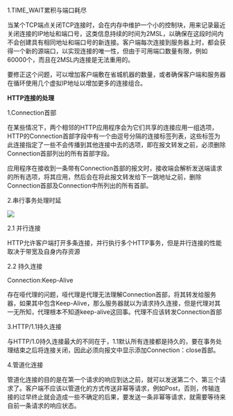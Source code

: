 1.TIME_WAIT累积与端口耗尽

当某个TCP端点关闭TCP连接时，会在内存中维护一个小的控制块，用来记录最近关闭连接的IP地址和端口号，这类信息持续的时间为2MSL，以确保在这段时间内不会创建具有相同地址和端口号的新连接。客户端每次连接到服务器上时，都会获得一个新的源端口，以实现连接的唯一性，但由于可用端口数量有限，例如60000个，而且在2MSL内连接是无法重用的。

要修正这个问题，可以增加客户端敷在省城机器的数量，或者确保客户端和服务器在循环使用几个虚拟IP地址以增加更多的连接组合。


**HTTP连接的处理**

1.Connection首部

在某些情况下，两个相邻的HTTP应用程序会为它们共享的连接应用一组选项，HTTP的Connection首部字段中有一个由逗号分隔的连接标签列表，这些标签为此连接指定了一些不会传播到其他连接中去的选项，即在报文转发之前，必须删除Connection首部列出的所有首部字段。

应用程序在接收到一条带有Connection首部的报文时，接收端会解析发送端请求的所有选项，将其应用，然后会在将此报文转发给下一跳地址之前，删除Connection首部及Connection中所列出的所有首部。

2.串行事务处理时延

![](http://or155uq3h.bkt.clouddn.com/%E4%B8%B2%E8%A1%8C%E4%BA%8B%E5%8A%A1.png)

2.1 并行连接

HTTP允许客户端打开多条连接，并行执行多个HTTP事务，但是并行连接的性能取决于带宽及自身内存资源

2.2 持久连接

Connection:Keep-Alive

存在哑代理的问题，哑代理是代理无法理解Connection首部，将其转发给服务器，如果其中包含Keep-Alive，那么服务器就以为请求持久连接，但是代理对其一无所知，代理根本不知道keep-alive这回事。代理不应该转发Connection首部

3.HTTP/1.1持久连接

与HTTP/1.0持久连接最大的不同在于，1.1默认所有连接都是持久的，要在事务处理结束之后将连接关闭，因此必须向报文中显示添加Connection：close首部。

4.管道化连接

管道化连接的目的是在第一个请求的响应到达之前，就可以发送第二个、第三个请求了。客户端不应该以管道化的方式传送非幂等请求，例如Post，否则，传输连接的过早终止就会造成一些不确定的后果，要发送一条非幂等请求，就需要等待来自前一条请求的响应状态。
